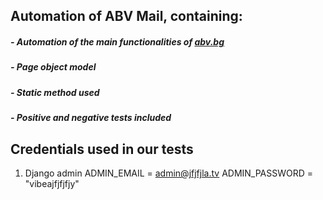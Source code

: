 ## Automation of ABV Mail, containing:

##### - Automation of the main functionalities of [abv.bg](https://www.abv.bg/)
##### - Page object model 
##### - Static method used
##### - Positive and negative tests included



## Credentials used in our tests

1. Django admin 
ADMIN_EMAIL = <admin@jfjfjla.tv>
ADMIN_PASSWORD = "vibeajfjfjfjy"
